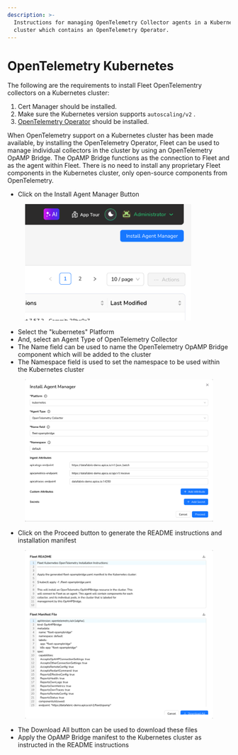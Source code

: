 ```yaml
---
description: >-
  Instructions for managing OpenTelemetry Collector agents in a Kubernetes
  cluster which contains an OpenTelemetry Operator.
---
```


# OpenTelemetry Kubernetes

The following are the requirements to install Fleet OpenTelementry collectors on a Kubernetes cluster:

1. Cert Manager should be installed.
2. Make sure the Kubernetes version supports `autoscaling/v2` .&#x20;
3. [OpenTelemetry Operator](https://github.com/open-telemetry/opentelemetry-operator) should be installed.&#x20;

When OpenTelemetry support on a Kubernetes cluster has been made available, by installing the OpenTelemetry Operator, Fleet can be used to manage individual collectors in the cluster by using an OpenTelemetry OpAMP Bridge. The OpAMP Bridge functions as the connection to Fleet and as the agent within Fleet. There is no need to install any proprietary Fleet components in the Kubernetes cluster, only open-source components from OpenTelemetry.

* Click on the Install Agent Manager Button

<figure><img src="../../.gitbook/assets/image (494).png" alt="" width="375"><figcaption></figcaption></figure>

* Select the "kubernetes" Platform
* And, select an Agent Type of OpenTelemetry Collector
* The Name field can be used to name the OpenTelemetry OpAMP Bridge component which will be added to the cluster
* The Namespace field is used to set the namespace to be used within the Kubernetes cluster

<figure><img src="../../.gitbook/assets/image (502).png" alt=""><figcaption></figcaption></figure>

* Click on the Proceed button to generate the README instructions and installation manifest

<figure><img src="../../.gitbook/assets/image (503).png" alt=""><figcaption></figcaption></figure>

* The Download All button can be used to download these files
* Apply the OpAMP Bridge manifest to the Kubernetes cluster as instructed in the README instructions
